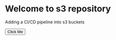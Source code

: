 <!DOCTYPE html>
<html lang="en">
<head>
    <meta charset="UTF-8">
    <meta name="viewport" content="width=device-width, initial-scale=1.0">
    <title>CODE PIPELINE</title>
</head>
<body>
    <h1>Welcome to s3 repository</h1>
    <p>Adding a CI/CD pipeline into s3 buckets</p>
    <button onclick="alert('Hello! You clicked the button.')">Click Me</button>
</body>
</html>

